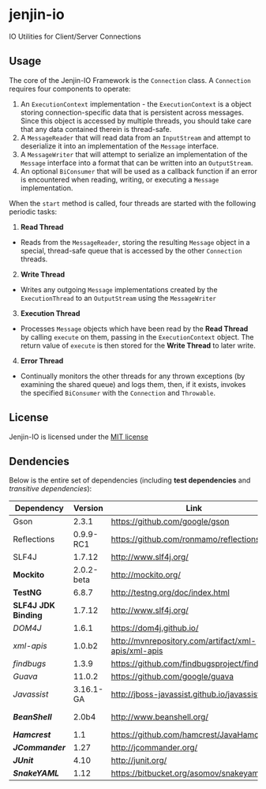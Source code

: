 # jenjin-io
IO Utilities for Client/Server Connections

## Usage

The core of the Jenjin-IO Framework is the ```Connection``` class.  A ```Connection``` requires four components to
operate:

1. An ```ExecutionContext``` implementation - the ```ExecutionContext``` is a object storing connection-specific data
   that is persistent across messages.  Since this object is accessed by multiple threads, you should take care that any
   data contained therein is thread-safe.
2. A ```MessageReader``` that will read data from an ```InputStream``` and attempt to deserialize it into an 
   implementation of the ```Message``` interface.
3. A ```MessageWriter``` that will attempt to serialize an implementation of the ```Message``` interface into a format
   that can be written into an ```OutputStream```.
4. An optional ```BiConsumer``` that will be used as a callback function if an error is encountered when reading,
   writing, or executing a ```Message``` implementation.
   
When the ```start``` method is called, four threads are started with the following periodic tasks:

1. **Read Thread**
  * Reads from the ```MessageReader```, storing the resulting ```Message``` object in a special, thread-safe queue that
    is accessed by the other ```Connection``` threads.
2. **Write Thread**
  * Writes any outgoing ```Message``` implementations created by the ```ExecutionThread``` to an ```OutputStream```
    using the ```MessageWriter```
3. **Execution Thread**
  * Processes ```Message``` objects which have been read by the **Read Thread** by calling ```execute``` on them, 
    passing in the ```ExecutionContext``` object.  The return value of ```execute``` is then stored for the 
    **Write Thread** to later write.
4. **Error Thread**
  * Continually monitors the other threads for any thrown exceptions (by examining the shared queue) and logs them, 
    then, if it exists, invokes the specified ```BiConsumer``` with the ```Connection``` and  ```Throwable```.
   

## License

Jenjin-IO is licensed under the [MIT license](https://github.com/floralvikings/jenjin-io/blob/master/LICENSE)

## Dendencies

Below is the entire set of dependencies (including **test dependencies** and  *transitive dependencies*):

| Dependency            | Version       | Link                                                  | License                                                                   | 
|-----------------------|---------------|-------------------------------------------------------|---------------------------------------------------------------------------|
| Gson                  | 2.3.1         | https://github.com/google/gson                        | [Apache 2.0](http://www.apache.org/licenses/LICENSE-2.0)                  |
| Reflections           | 0.9.9-RC1     | https://github.com/ronmamo/reflections                | [WTFPL](http://www.wtfpl.net/)                                            |
| SLF4J                 | 1.7.12        | http://www.slf4j.org/                                 | [MIT](http://www.slf4j.org/license.html)                                  |
| **Mockito**           | 2.0.2-beta    | http://mockito.org/                                   | [MIT](https://github.com/mockito/mockito/blob/master/LICENSE)             |
| **TestNG**            | 6.8.7         | http://testng.org/doc/index.html                      | [Apache 2.0](http://testng.org/license/)                                  |
| **SLF4J JDK Binding** | 1.7.12        | http://www.slf4j.org/                                 | [MIT](http://www.slf4j.org/license.html)                                  |
| *DOM4J*               | 1.6.1         | https://dom4j.github.io/                              | [BSD](https://github.com/dom4j/dom4j/blob/master/LICENSE)                 |
| *xml-apis*            | 1.0.b2        | http://mvnrepository.com/artifact/xml-apis/xml-apis   | [Apache 2.0](http://www.apache.org/licenses/LICENSE-2.0)                  |
| *findbugs*            | 1.3.9         | https://github.com/findbugsproject/findbugs           | [LGPL](http://www.gnu.org/licenses/lgpl.html)                             |
| *Guava*               | 11.0.2        | https://github.com/google/guava                       | [Apache 2.0](http://www.apache.org/licenses/LICENSE-2.0)                  |
| *Javassist*           | 3.16.1-GA     | http://jboss-javassist.github.io/javassist/           | [MPL](https://www.mozilla.org/en-US/MPL/2.0/)                             |
| ***BeanShell***       | 2.0b4         | http://www.beanshell.org/                             | [Sun Public License/LGPL](http://www.beanshell.org/license.html)          |
| ***Hamcrest***        | 1.1           | https://github.com/hamcrest/JavaHamcrest              | [BSD](https://github.com/hamcrest/JavaHamcrest/blob/master/LICENSE.txt)   |
| ***JCommander***      | 1.27          | http://jcommander.org/                                | [Apache 2.0](http://www.apache.org/licenses/LICENSE-2.0)                  |
| ***JUnit***           | 4.10          | http://junit.org/                                     | [EPL](http://junit.org/license.html)                                      |
| ***SnakeYAML***       | 1.12          | https://bitbucket.org/asomov/snakeyaml                | [Apache 2.0](http://www.apache.org/licenses/LICENSE-2.0)                  |
